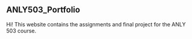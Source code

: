 ## ANLY503_Portfolio

Hi! This website contains the assignments and final project for the ANLY 503 course.
